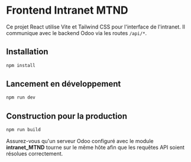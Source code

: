 # Frontend Intranet MTND

Ce projet React utilise Vite et Tailwind CSS pour l'interface de l'intranet. Il communique avec le backend Odoo via les routes `/api/*`.

## Installation

```bash
npm install
```

## Lancement en développement

```bash
npm run dev
```

## Construction pour la production

```bash
npm run build
```

Assurez-vous qu'un serveur Odoo configuré avec le module **intranet_MTND** tourne sur le même hôte afin que les requêtes API soient résolues correctement.

